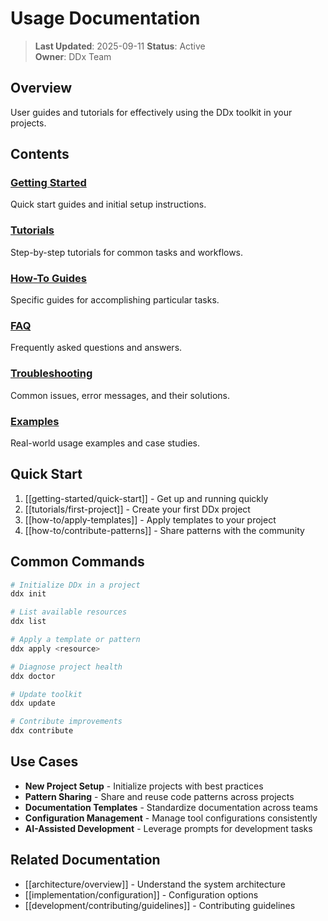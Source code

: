 # Usage Documentation

> **Last Updated**: 2025-09-11
> **Status**: Active  
> **Owner**: DDx Team

## Overview

User guides and tutorials for effectively using the DDx toolkit in your projects.

## Contents

### [Getting Started](/docs/usage/getting-started/)
Quick start guides and initial setup instructions.

### [Tutorials](/docs/usage/tutorials/)
Step-by-step tutorials for common tasks and workflows.

### [How-To Guides](/docs/usage/how-to/)
Specific guides for accomplishing particular tasks.

### [FAQ](/docs/usage/faq/)
Frequently asked questions and answers.

### [Troubleshooting](/docs/usage/troubleshooting/)
Common issues, error messages, and their solutions.

### [Examples](/docs/usage/examples/)
Real-world usage examples and case studies.

## Quick Start

1. [[getting-started/quick-start]] - Get up and running quickly
2. [[tutorials/first-project]] - Create your first DDx project
3. [[how-to/apply-templates]] - Apply templates to your project
4. [[how-to/contribute-patterns]] - Share patterns with the community

## Common Commands

```bash
# Initialize DDx in a project
ddx init

# List available resources
ddx list

# Apply a template or pattern
ddx apply <resource>

# Diagnose project health
ddx doctor

# Update toolkit
ddx update

# Contribute improvements
ddx contribute
```

## Use Cases

- **New Project Setup** - Initialize projects with best practices
- **Pattern Sharing** - Share and reuse code patterns across projects
- **Documentation Templates** - Standardize documentation across teams
- **Configuration Management** - Manage tool configurations consistently
- **AI-Assisted Development** - Leverage prompts for development tasks

## Related Documentation

- [[architecture/overview]] - Understand the system architecture
- [[implementation/configuration]] - Configuration options
- [[development/contributing/guidelines]] - Contributing guidelines